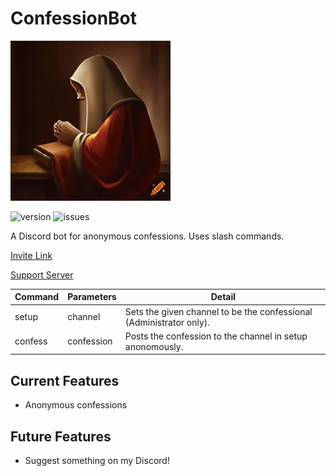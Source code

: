 # ConfessionBot
![pfp](/pfp-small.png?raw=true)

![version](https://img.shields.io/github/v/release/Ian-c-m/ConfessionBot) ![issues](https://img.shields.io/github/issues/Ian-c-m/ConfessionBot)

A Discord bot for anonymous confessions. Uses slash commands.

[Invite Link](https://discord.com/api/oauth2/authorize?client_id=1060178760625815634&permissions=2048&scope=bot)

[Support Server](https://discord.gg/x7CyFRA5s6)

| Command | Parameters | Detail |
|-|-|-|
| setup | channel | Sets the given channel to be the confessional (Administrator only). |
| confess | confession | Posts the confession to the channel in setup anonomously. |

## Current Features
- Anonymous confessions

## Future Features
- Suggest something on my Discord!
